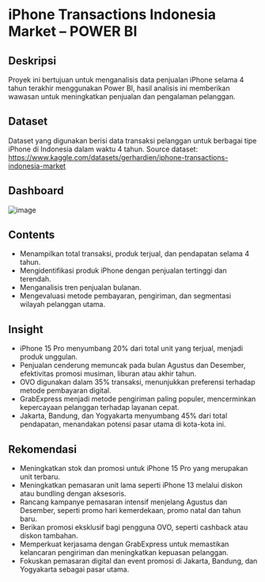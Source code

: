 # iPhone Transactions Indonesia Market – POWER BI
## Deskripsi
Proyek ini bertujuan untuk menganalisis data penjualan iPhone selama 4 tahun terakhir menggunakan Power BI, hasil analisis ini memberikan wawasan untuk meningkatkan penjualan dan pengalaman pelanggan.

## Dataset
Dataset yang digunakan berisi data transaksi pelanggan untuk berbagai tipe iPhone di Indonesia dalam waktu 4 tahun.
Source dataset: https://www.kaggle.com/datasets/gerhardien/iphone-transactions-indonesia-market

## Dashboard
![image](https://github.com/user-attachments/assets/8595fd7d-2bfd-4397-a122-d363694a8d16)

## Contents
-	Menampilkan total transaksi, produk terjual, dan pendapatan selama 4 tahun.
-	Mengidentifikasi produk iPhone dengan penjualan tertinggi dan terendah.
-	Menganalisis tren penjualan bulanan.
-	Mengevaluasi metode pembayaran, pengiriman, dan segmentasi wilayah pelanggan utama.

## Insight
-	iPhone 15 Pro menyumbang 20% dari total unit yang terjual, menjadi produk unggulan.
-	Penjualan cenderung memuncak pada bulan Agustus dan Desember, efektivitas promosi musiman, liburan atau akhir tahun.
-	OVO digunakan dalam 35% transaksi, menunjukkan preferensi terhadap metode pembayaran digital.
-	GrabExpress menjadi metode pengiriman paling populer, mencerminkan kepercayaan pelanggan terhadap layanan cepat.
-	Jakarta, Bandung, dan Yogyakarta menyumbang 45% dari total pendapatan, menandakan potensi pasar utama di kota-kota ini.

## Rekomendasi
-	Meningkatkan stok dan promosi untuk iPhone 15 Pro yang merupakan unit terbaru.
-	Meningkatkan pemasaran unit lama seperti iPhone 13 melalui diskon atau bundling dengan aksesoris.
-	Rancang kampanye pemasaran intensif menjelang Agustus dan Desember, seperti promo hari kemerdekaan, promo natal dan tahun baru.
-	Berikan promosi eksklusif bagi pengguna OVO, seperti cashback atau diskon tambahan.
-	Memperkuat kerjasama dengan GrabExpress untuk memastikan kelancaran pengiriman dan meningkatkan kepuasan pelanggan.
-	Fokuskan pemasaran digital dan event promosi di Jakarta, Bandung, dan Yogyakarta sebagai pasar utama.

